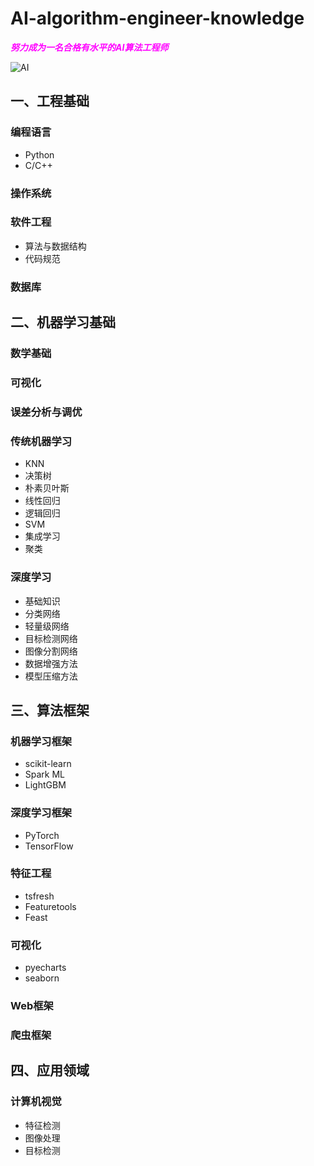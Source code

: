 # AI-algorithm-engineer-knowledge
<font color=Fuchsia> ***努力成为一名合格有水平的AI算法工程师*** </font>

![AI](4F558017EBBD4F58953B96BC88E4086D)

## 一、工程基础

### 编程语言
- Python
- C/C++
### 操作系统
### 软件工程
- 算法与数据结构
- 代码规范
### 数据库


## 二、机器学习基础
### 数学基础
### 可视化
### 误差分析与调优
### 传统机器学习
- KNN
- 决策树
- 朴素贝叶斯
- 线性回归
- 逻辑回归
- SVM
- 集成学习
- 聚类
### 深度学习
- 基础知识
- 分类网络
- 轻量级网络
- 目标检测网络
- 图像分割网络
- 数据增强方法
- 模型压缩方法

## 三、算法框架
### 机器学习框架
- scikit-learn
- Spark ML
- LightGBM
### 深度学习框架
- PyTorch
- TensorFlow
### 特征工程
- tsfresh
- Featuretools
- Feast
### 可视化
- pyecharts
- seaborn
### Web框架
### 爬虫框架

## 四、应用领域
### 计算机视觉
- 特征检测
- 图像处理
- 目标检测
